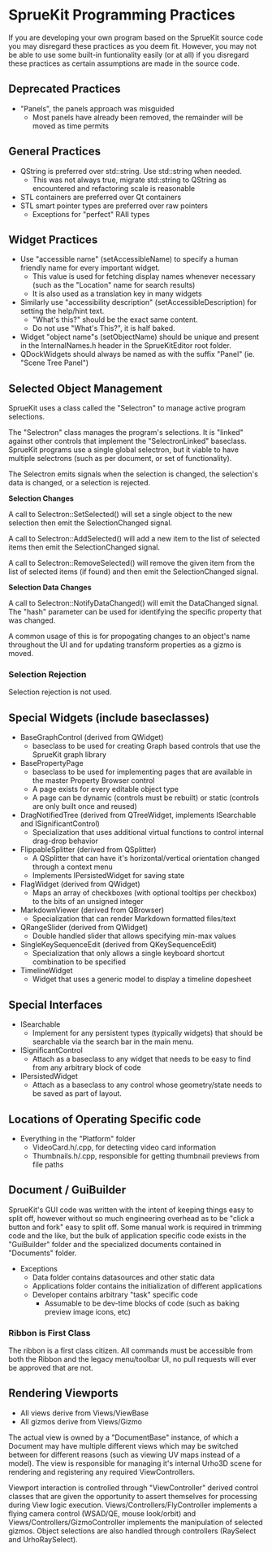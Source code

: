# SprueKit Programming Practices

If you are developing your own program based on the SprueKit source code you may disregard these practices as you deem fit. 
However, you may not be able to use some built-in funtionality easily (or at all) if you disregard these practices as certain assumptions are made in the source code.

## Deprecated Practices

- "Panels", the panels approach was misguided
    - Most panels have already been removed, the remainder will be moved as time permits

## General Practices

- QString is preferred over std::string. Use std::string when needed.
    - This was not always true, migrate std::string to QString as encountered and refactoring scale is reasonable
- STL containers are preferred over Qt containers
- STL smart pointer types are preferred over raw pointers
    - Exceptions for "perfect" RAII types

## Widget Practices

- Use "accessible name" (setAccessibleName) to specify a human friendly name for every important widget.
    - This value is used for fetching display names whenever necessary (such as the "Location" name for search results)
    - It is also used as a translation key in many widgets
- Similarly use "accessibility description" (setAccessibleDescription) for setting the help/hint text.
    - "What's this?" should be the exact same content.
    - Do not use "What's This?", it is half baked.
- Widget "object name"s (setObjectName) should be unique and present in the InternalNames.h header in the SprueKitEditor root folder.
- QDockWidgets should always be named as with the suffix "Panel" (ie. "Scene Tree Panel")

## Selected Object Management

SprueKit uses a class called the "Selectron" to manage active program selections.

The "Selectron" class manages the program's selections. It is "linked" against other controls that implement the "SelectronLinked" baseclass. SprueKit programs use a single global selectron, but it viable to have multiple selectrons (such as per document, or set of functionality).

The Selectron emits signals when the selection is changed, the selection's data is changed, or a selection is rejected.

**Selection Changes**

A call to Selectron::SetSelected() will set a single object to the new selection then emit the SelectionChanged signal.

A call to Selectron::AddSelected() will add a new item to the list of selected items then emit the SelectionChanged signal.

A call to Selectron::RemoveSelected() will remove the given item from the list of selected items (if found) and then emit the SelectionChanged signal.

**Selection Data Changes**

A call to Selectron::NotifyDataChanged() will emit the DataChanged signal. The "hash" parameter can be used for identifying the specific property that was changed.

A common usage of this is for propogating changes to an object's name throughout the UI and for updating transform properties as a gizmo is moved.

### Selection Rejection

Selection rejection is not used.

## Special Widgets (include baseclasses)

- BaseGraphControl (derived from QWidget)
    - baseclass to be used for creating Graph based controls that use the SprueKit graph library
- BasePropertyPage
    - baseclass to be used for implementing pages that are available in the master Property Browser control
    - A page exists for every editable object type
    - A page can be dynamic (controls must be rebuilt) or static (controls are only built once and reused)
- DragNotifiedTree (derived from QTreeWidget, implements ISearchable and ISignificantControl)
    - Specialization that uses additional virtual functions to control internal drag-drop behavior
- FlippableSplitter (derived from QSplitter)
    - A QSplitter that can have it's horizontal/vertical orientation changed through a context menu
    - Implements IPersistedWidget for saving state
- FlagWidget (derived from QWidget)
    - Maps an array of checkboxes (with optional tooltips per checkbox) to the bits of an unsigned integer
- MarkdownViewer (derived from QBrowser)
    - Specialization that can render Markdown formatted files/text
- QRangeSlider (derived from QWidget)
    - Double handled slider that allows specifying min-max values
- SingleKeySequenceEdit (derived from QKeySequenceEdit)
    - Specialization that only allows a single keyboard shortcut combination to be specified
- TimelineWidget
    - Widget that uses a generic model to display a timeline dopesheet


## Special Interfaces

- ISearchable
    - Implement for any persistent types (typically widgets) that should be searchable via the search bar in the main menu.
- ISignificantControl
    - Attach as a baseclass to any widget that needs to be easy to find from any arbitrary block of code
- IPersistedWidget
    - Attach as a baseclass to any control whose geometry/state needs to be saved as part of layout.

## Locations of Operating Specific code

- Everything in the "Platform" folder
    - VideoCard.h/.cpp, for detecting video card information
    - Thumbnails.h/.cpp, responsible for getting thumbnail previews from file paths

## Document / GuiBuilder

SprueKit's GUI code was written with the intent of keeping things easy to split off, however without so much engineering overhead as to be "click a button and fork" easy to split off. Some manual work is required in trimming code and the like, but the bulk of application specific code exists in the "GuiBuilder" folder and the specialized documents contained in "Documents" folder.

- Exceptions
    - Data folder contains datasources and other static data
    - Applications folder contains the initialization of different applications
    - Developer contains arbitrary "task" specific code
        - Assumable to be dev-time blocks of code (such as baking preview image icons, etc)


### Ribbon is First Class

The ribbon is a first class citizen. All commands must be accessible from both the Ribbon and the legacy menu/toolbar UI, no pull requests will ever be approved that are not.

## Rendering Viewports

- All views derive from Views/ViewBase
- All gizmos derive from Views/Gizmo

The actual view is owned by a "DocumentBase" instance, of which a Document may have multiple different views which may be switched between for different reasons (such as viewing UV maps instead of a model). The view is responsible for managing it's internal Urho3D scene for rendering and registering any required ViewControllers.

Viewport interaction is controlled through "ViewController" derived control classes that are given the opportunity to assert themselves for processing during View logic execution. Views/Controllers/FlyController implements a flying camera control (WSAD/QE, mouse look/orbit) and Views/Controllers/GizmoController implements the manipulation of selected gizmos. Object selections are also handled through controllers (RaySelect and UrhoRaySelect).